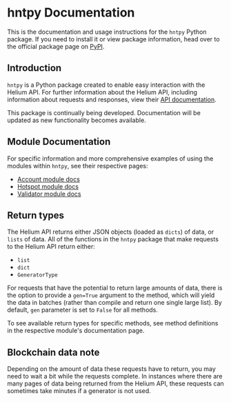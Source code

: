 # hntpy Documentation

This is the documentation and usage instructions for the `hntpy` Python package. If you need to install it or view package information, head over to the official package page on [PyPI](https://pypi.org/project/hntpy/).

## Introduction

`hntpy` is a Python package created to enable easy interaction with the Helium API. For further information about the Helium API, including information about requests and responses, view their [API documentation](https://docs.helium.com/api/blockchain/introduction).

This package is continually being developed. Documentation will be updated as new functionality becomes available.

## Module Documentation

For specific information and more comprehensive examples of using the modules within `hntpy`, see their respective pages:

- [Account module docs](https://github.com/h-morgan/hntpy/blob/main/docs/account.md)
- [Hotspot module docs](https://github.com/h-morgan/hntpy/blob/main/docs/hotspot.md)
- [Validator module docs](https://github.com/h-morgan/hntpy/blob/main/docs/validator.md)

## Return types

The Helium API returns either JSON objects (loaded as `dicts`) of data, or `lists` of data. All of the functions in the `hntpy` package that make requests to the Helium API return either:

- `list`
- `dict`
- `GeneratorType`

For requests that have the potential to return large amounts of data, there is the option to provide a `gen=True` argument to the method, which will yield the data in batches (rather than compile and return one single large list). By default, `gen` parameter is set to `False` for all methods.

To see available return types for specific methods, see method definitions in the respective module's documentation page.

## Blockchain data note

Depending on the amount of data these requests have to return, you may need to wait a bit while the requests complete. In instances where there are many pages of data being returned from the Helium API, these requests can sometimes take minutes if a generator is not used.
